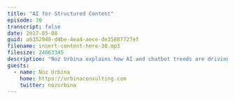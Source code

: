 ```yaml
---
title: "AI for Structured Content"
episode: 30
transcript: false
date: 2017-05-08
guid: a6352940-d4be-4ea4-aece-de35887727ef
filename: insert-content-here-30.mp3
filesize: 24663345
description: "Noz Urbina explains how AI and chatbot trends are driving improvements in content reuse."
guests: 
  - name: Noz Urbina
    home: https://urbinaconsulting.com
    twitter: nozurbina
---
```

